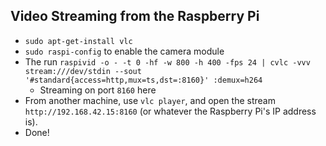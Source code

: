 ## Video Streaming from the Raspberry Pi

- `sudo apt-get-install vlc`
- `sudo raspi-config` to enable the camera module
- The run `raspivid -o - -t 0 -hf -w 800 -h 400 -fps 24 | cvlc -vvv stream:///dev/stdin --sout '#standard{access=http,mux=ts,dst=:8160}' :demux=h264`
    - Streaming on port `8160` here
- From another machine, use `vlc player`, and open the stream `http://192.168.42.15:8160` (or whatever the Raspberry Pi's IP address is).
- Done!
    
